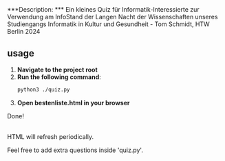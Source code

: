 ## 

***Description: ***
Ein kleines Quiz für Informatik-Interessierte zur Verwendung am InfoStand der Langen Nacht der Wissenschaften unseres Studiengangs Informatik in Kultur und Gesundheit - Tom Schmidt, HTW Berlin 2024 

## usage

1. **Navigate to the project root**
2. **Run the following command**:
   ```bash
   python3 ./quiz.py

  3. **Open bestenliste.html in your browser**

Done!
<br>
<br>

HTML will refresh periodically.

Feel free to add extra questions inside  'quiz.py'.

